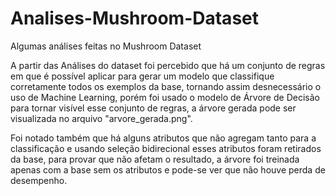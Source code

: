 # Analises-Mushroom-Dataset
Algumas análises feitas no Mushroom Dataset

A partir das Análises do dataset foi percebido que há um conjunto de regras em que é possível aplicar para gerar um modelo que classifique corretamente todos os exemplos da base, tornando assim desnecessário o uso de Machine Learning, porém foi usado o modelo de Árvore de Decisão para tornar visível esse conjunto de regras, a árvore gerada pode ser visualizada no arquivo "arvore_gerada.png". 

Foi notado também que há alguns atributos que não agregam tanto para a classificação e usando seleção bidirecional esses atributos foram retirados da base, para provar que não afetam o resultado, a árvore foi treinada apenas com a base sem os atributos e pode-se ver que não houve perda de desempenho. 
